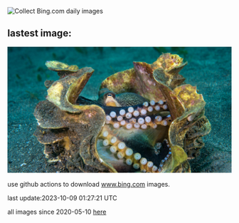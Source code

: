 ![Collect Bing.com daily images](https://github.com/counter2015/bing-daily-images/workflows/Collect%20Bing.com%20daily%20images/badge.svg)
## lastest image:
![](images/OctoClam.jpg)

use github actions to download www.bing.com images.

last update:2023-10-09 01:27:21 UTC

all images since 2020-05-10 [here](https://github.com/counter2015/bing-daily-images/tree/master/images) 

